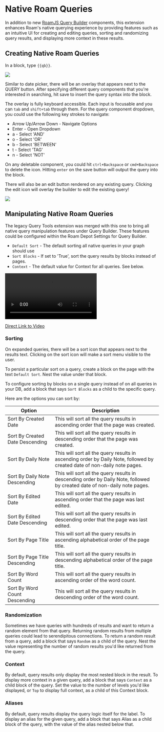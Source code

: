 # Native Roam Queries

In addition to new [RoamJS Query Builder](roamjs-query-builder.md) components, this extension enhances Roam's native querying experience by providing features such as an intuitive UI for creating and editing queries, sorting and randomizing query results, and displaying more context in these results.

## Creating Native Roam Queries

In a block, type `{{qb}}`.

![](https://firebasestorage.googleapis.com/v0/b/firescript-577a2.appspot.com/o/imgs%2Fapp%2Froamjs%2FSNq4QmaRxy.png?alt=media&token=5b7c1173-da57-4d83-851b-1719edffab02)

Similar to date picker, there will be an overlay that appears next to the QUERY button. After specifying different query components that you're interested in searching, hit save to insert the query syntax into the block.

The overlay is fully keyboard accessible. Each input is focusable and you can `tab` and `shift+tab` through them. For the query component dropdown, you could use the following key strokes to navigate:

- Arrow Up/Arrow Down - Navigate Options
- Enter - Open Dropdown
- a - Select 'AND'
- o - Select 'OR'
- b - Select 'BETWEEN'
- t - Select 'TAG'
- n - Select 'NOT'

On any deletable component, you could hit `ctrl+Backspace` or `cmd+Backspace` to delete the icon. Hitting `enter` on the save button will output the query into the block.

There will also be an edit button rendered on any existing query. Clicking the edit icon will overlay the builder to edit the existing query!

![](https://firebasestorage.googleapis.com/v0/b/firescript-577a2.appspot.com/o/imgs%2Fapp%2Froamjs%2FPjJhLRaE28.png?alt=media&token=a94026f9-b7f7-494b-af74-15c93aa0f500)

## Manipulating Native Roam Queries

The legacy Query Tools extension was merged with this one to bring all native query manipulation features under Query Builder. These features could be configured within the Roam Depot Settings for Query Builder.

- `Default Sort` - The default sorting all native queries in your graph should use
- `Sort Blocks` - If set to 'True', sort the query results by blocks instead of pages.
- `Context` - The default value for Context for all queries. See below.

<video src="https://firebasestorage.googleapis.com/v0/b/firescript-577a2.appspot.com/o/imgs%2Fapp%2Froamjs%2FKSJOK_DMOD.mp4?alt=media&token=4ffea2b3-c6d8-4ec6-aa39-7186333a4be2" controls="controls"></video>

[Direct Link to Video](https://firebasestorage.googleapis.com/v0/b/firescript-577a2.appspot.com/o/imgs%2Fapp%2Froamjs%2FKSJOK_DMOD.mp4?alt=media&token=4ffea2b3-c6d8-4ec6-aa39-7186333a4be2)

### Sorting

On expanded queries, there will be a sort icon that appears next to the results text. Clicking on the sort icon will make a sort menu visible to the user.

To persist a particular sort on a query, create a block on the page with the text `Default Sort`. Nest the value under that block.

To configure sorting by blocks on a single query instead of on all queries in your DB, add a block that says `Sort Blocks` as a child to the specific query.

Here are the options you can sort by:

| Option                          | Description                                                                                                               |
| ------------------------------- | ------------------------------------------------------------------------------------------------------------------------- |
| Sort By Created Date            | This will sort all the query results in ascending order that the page was created.                                        |
| Sort By Created Date Descending | This will sort all the query results in descending order that the page was created.                                       |
| Sort By Daily Note              | This will sort all the query results in ascending order by Daily Note, followed by created date of non-daily note pages.  |
| Sort By Daily Note Descending   | This will sort all the query results in descending order by Daily Note, followed by created date of non-daily note pages. |
| Sort By Edited Date             | This will sort all the query results in ascending order that the page was last edited.                                    |
| Sort By Edited Date Descending  | This will sort all the query results in descending order that the page was last edited.                                   |
| Sort By Page Title              | This will sort all the query results in ascending alphabetical order of the page title.                                   |
| Sort By Page Title Descending   | This will sort all the query results in descending alphabetical order of the page title.                                  |
| Sort By Word Count              | This will sort all the query results in ascending order of the word count.                                                |
| Sort By Word Count Descending   | This will sort all the query results in descending order of the word count.                                               |

### Randomization

Sometimes we have queries with hundreds of results and want to return a random element from that query. Returning random results from multiple queries could lead to serendipitous connections. To return a random result from a query, add a block that says `Random` as a child of the query. Nest the value representing the number of random results you'd like returned from the query.

### Context

By default, query results only display the most nested block in the result. To display more context in a given query, add a block that says `Context` as a child block of the query. Set the value to the number of levels you'd like displayed, or `Top` to display full context, as a child of this Context block.

### Aliases

By default, query results display the query logic itself for the label. To display an alias for the given query, add a block that says Alias as a child block of the query, with the value of the alias nested below that.
